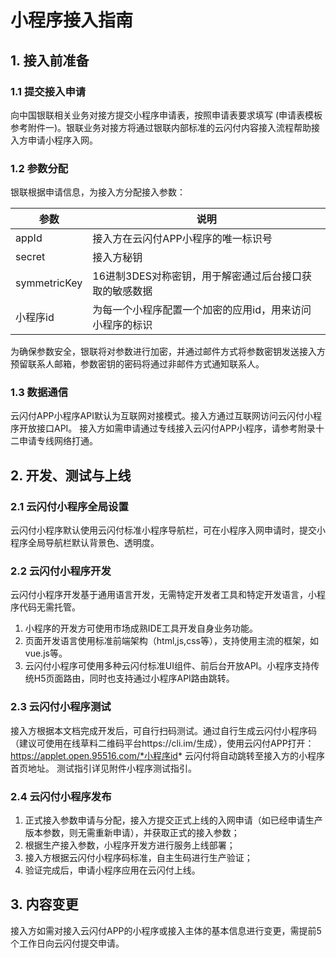 # 小程序接入指南



## 1. 接入前准备



### 1.1 提交接入申请

向中国银联相关业务对接方提交小程序申请表，按照申请表要求填写 (申请表模板参考附件一)。银联业务对接方将通过银联内部标准的云闪付内容接入流程帮助接入方申请小程序入网。



### 1.2 参数分配

银联根据申请信息，为接入方分配接入参数：

| 参数         | 说明                                                     |
| ----------------- | -------------------------------------------- |
| appId        | 接入方在云闪付APP小程序的唯一标识号                      |
| secret       | 接入方秘钥                                               |
| symmetricKey | 16进制3DES对称密钥，用于解密通过后台接口获取的敏感数据   |
| 小程序id     | 为每一个小程序配置一个加密的应用id，用来访问小程序的标识 |

为确保参数安全，银联将对参数进行加密，并通过邮件方式将参数密钥发送接入方预留联系人邮箱，参数密钥的密码将通过非邮件方式通知联系人。



### 1.3 数据通信

云闪付APP小程序API默认为互联网对接模式。接入方通过互联网访问云闪付小程序开放接口API。
接入方如需申请通过专线接入云闪付APP小程序，请参考附录十二申请专线网络打通。



## 2. 开发、测试与上线



### 2.1 云闪付小程序全局设置

云闪付小程序默认使用云闪付标准小程序导航栏，可在小程序入网申请时，提交小程序全局导航栏默认背景色、透明度。



### 2.2 云闪付小程序开发

云闪付小程序开发基于通用语言开发，无需特定开发者工具和特定开发语言，小程序代码无需托管。
1. 小程序的开发方可使用市场成熟IDE工具开发自身业务功能。
2. 页面开发语言使用标准前端架构（html,js,css等），支持使用主流的框架，如vue.js等。
3. 云闪付小程序可使用多种云闪付标准UI组件、前后台开放API。小程序支持传统H5页面路由，同时也支持通过小程序API路由跳转。



### 2.3 云闪付小程序测试

接入方根据本文档完成开发后，可自行扫码测试。通过自行生成云闪付小程序码（建议可使用在线草料二维码平台https://cli.im/生成），使用云闪付APP打开：
https://applet.open.95516.com/*小程序id*
云闪付将自动跳转至接入方的小程序首页地址。
测试指引详见附件小程序测试指引。



### 2.4 云闪付小程序发布

1. 正式接入参数申请与分配，接入方提交正式上线的入网申请（如已经申请生产版本参数，则无需重新申请），并获取正式的接入参数；
2. 根据生产接入参数，小程序开发方进行服务上线部署；
3. 接入方根据云闪付小程序码标准，自主生码进行生产验证；
4. 验证完成后，申请小程序应用在云闪付上线。



## 3. 内容变更

接入方如需对接入云闪付APP的小程序或接入主体的基本信息进行变更，需提前5个工作日向云闪付提交申请。

